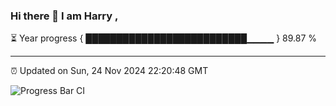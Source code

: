 ### Hi there 👋 I am Harry , 

⏳ Year progress { ██████████████████████████▁▁▁▁ } 89.87 %

---

⏰ Updated on Sun, 24 Nov 2024 22:20:48 GMT

![Progress Bar CI](https://github.com/duykhang68/duykhang68/workflows/Progress%20Bar%20CI/badge.svg)
